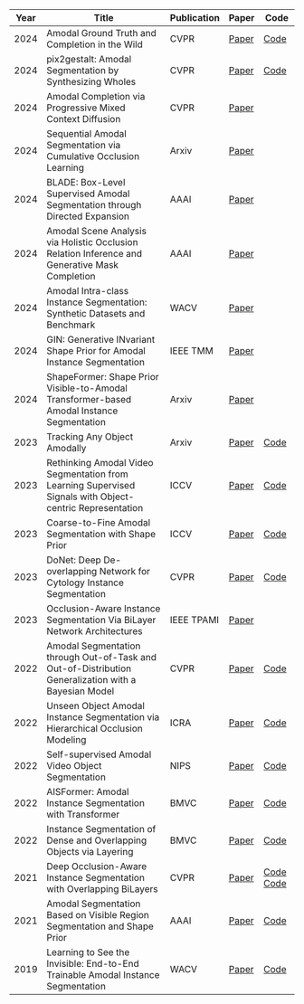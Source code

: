 | Year | Title                                                                                                    | Publication | Paper                                                                                                                                                                                 | Code                                                                                                           |
| ---- | -------------------------------------------------------------------------------------------------------- | ----------- | ------------------------------------------------------------------------------------------------------------------------------------------------------------------------------------- | -------------------------------------------------------------------------------------------------------------- |
| 2024 | Amodal Ground Truth and Completion in the Wild                                                           | CVPR        | [Paper](https://arxiv.org/abs/2312.17247)                                                                                                                                             | [Code](https://github.com/Championchess/Amodal-Completion-in-the-Wild)                                       |
| 2024 | pix2gestalt: Amodal Segmentation by Synthesizing Wholes                                                  | CVPR        | [Paper](https://arxiv.org/abs/2401.14398)                                                                                                                                             | [Code](https://github.com/cvlab-columbia/pix2gestalt)                                                          |
| 2024 | Amodal Completion via Progressive Mixed Context Diffusion                                                | CVPR        | [Paper](https://arxiv.org/pdf/2312.15540.pdf)                                                                                                                                         |                                                                                                                |
| 2024 | Sequential Amodal Segmentation via Cumulative Occlusion Learning                                         | Arxiv       | [Paper](https://arxiv.org/pdf/2405.05791)                                                                                                                                             |                                                                                                                |
| 2024 | BLADE: Box-Level Supervised Amodal Segmentation through Directed Expansion                               | AAAI        | [Paper](https://arxiv.org/pdf/2401.01642)                                                                                                                                             |                                                                                                                |
| 2024 | Amodal Scene Analysis via Holistic Occlusion Relation Inference and Generative Mask Completion           | AAAI        | [Paper](https://ojs.aaai.org/index.php/AAAI/article/view/28526)                                                                                                                       |                                                                                                                |
| 2024 | Amodal Intra-class Instance Segmentation: Synthetic Datasets and Benchmark                               | WACV        | [Paper](https://openaccess.thecvf.com/content/WACV2024/html/Ao_Amodal_Intra-Class_Instance_Segmentation_Synthetic_Datasets_and_Benchmark_WACV_2024_paper.html)                        |                                                                                                                |
| 2024 | GIN: Generative INvariant Shape Prior for Amodal Instance Segmentation                                   | IEEE TMM    | [Paper](https://ieeexplore.ieee.org/stamp/stamp.jsp?arnumber=10258334)                                                                                                                |                                                                                                                |
| 2024 | ShapeFormer: Shape Prior Visible-to-Amodal Transformer-based Amodal Instance Segmentation                | Arxiv       | [Paper](https://arxiv.org/pdf/2403.11376)                                                                                                                                             |                                                                                                                |
| 2023 | Tracking Any Object Amodally                                                                             | Arxiv       | [Paper](https://arxiv.org/abs/2312.12433)                                                                                                                                             | [Code](https://github.com/WesleyHsieh0806/TAO-Amodal)                                                          |
| 2023 | Rethinking Amodal Video Segmentation from Learning Supervised Signals with Object-centric Representation | ICCV        | [Paper](https://openaccess.thecvf.com/content/ICCV2023/papers/Fan_Rethinking_Amodal_Video_Segmentation_from_Learning_Supervised_Signals_with_Object-centric_ICCV_2023_paper.pdf)      | [Code](https://github.com/amazon-science/efficient-object-centric-representation-amodal-segmentation)          |
| 2023 | Coarse-to-Fine Amodal Segmentation with Shape Prior                                                      | ICCV        | [Paper](https://openaccess.thecvf.com/content/ICCV2023/papers/Gao_Coarse-to-Fine_Amodal_Segmentation_with_Shape_Prior_ICCV_2023_paper.pdf)                                            | [Code](https://github.com/amazon-science/c2f-seg)                                                              |
| 2023 | DoNet: Deep De-overlapping Network for Cytology Instance Segmentation                                    | CVPR        | [Paper](https://openaccess.thecvf.com/content/CVPR2023/html/Jiang_DoNet_Deep_De-Overlapping_Network_for_Cytology_Instance_Segmentation_CVPR_2023_paper.html)                          | [Code](https://github.com/DeepDoNet/DoNet)                                                                     |
| 2023 | Occlusion-Aware Instance Segmentation Via BiLayer Network Architectures                                  | IEEE TPAMI  | [Paper](https://ieeexplore.ieee.org/stamp/stamp.jsp?arnumber=10048550)                                                                                                                |                                                                                                                |
| 2022 | Amodal Segmentation through Out-of-Task and Out-of-Distribution Generalization with a Bayesian Model     | CVPR        | [Paper](https://openaccess.thecvf.com/content/CVPR2022/papers/Sun_Amodal_Segmentation_Through_Out-of-Task_and_Out-of-Distribution_Generalization_With_a_Bayesian_CVPR_2022_paper.pdf) | [Code](https://github.com/YihongSun/Bayesian-Amodal)                                                           |
| 2022 | Unseen Object Amodal Instance Segmentation via Hierarchical Occlusion Modeling                           | ICRA        | [Paper](https://arxiv.org/pdf/2109.11103)                                                                                                                                             | [Code](https://github.com/gist-ailab/uoais)                                                                    |
| 2022 | Self-supervised Amodal Video Object Segmentation                                                         | NIPS        | [Paper](https://arxiv.org/abs/2210.12733)                                                                                                                                             | [Code](https://github.com/amazon-science/self-supervised-amodal-video-object-segmentation)                     |
| 2022 | AISFormer: Amodal Instance Segmentation with Transformer                                                 | BMVC        | [Paper](https://arxiv.org/abs/2210.06323)                                                                                                                                             | [Code](https://github.com/UARK-AICV/AISFormer)                                                                 |
| 2022 | Instance Segmentation of Dense and Overlapping Objects via Layering                                      | BMVC        | [Paper](https://arxiv.org/abs/2210.03551)                                                                                                                                             | [Code](https://github.com/looooongChen/instSeg)                                                                |
| 2021 | Deep Occlusion-Aware Instance Segmentation with Overlapping BiLayers                                     | CVPR        | [Paper](https://openaccess.thecvf.com/content/CVPR2021/papers/Ke_Deep_Occlusion-Aware_Instance_Segmentation_With_Overlapping_BiLayers_CVPR_2021_paper.pdf)                            | [Code](https://github.com/lkeab/BCNet) [Code](https://github.com/trqminh/Faster-RCNN-BCNet)                    |
| 2021 | Amodal Segmentation Based on Visible Region Segmentation and Shape Prior                                 | AAAI        | [Paper](https://cdn.aaai.org/ojs/16407/16407-13-19901-1-2-20210518.pdf)                                                                                                               | [Code](https://github.com/YutingXiao/Amodal-Segmentation-Based-on-Visible-Region-Segmentation-and-Shape-Prior) |
| 2019 | Learning to See the Invisible: End-to-End Trainable Amodal Instance Segmentation                         | WACV        | [Paper](https://ieeexplore.ieee.org/stamp/stamp.jsp?arnumber=8658806)                                                                                                                 | [Code](https://github.com/waiyulam/ORCNN)                                                                      |
